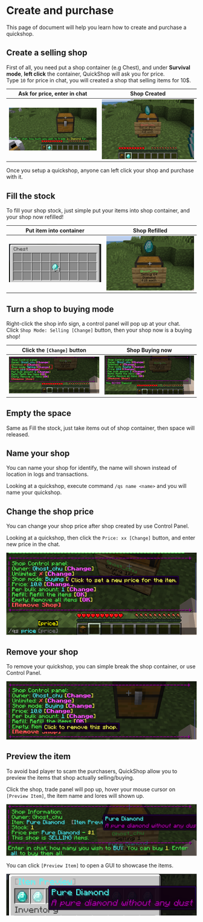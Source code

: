 # Create and purchase

This page of document will help you learn how to create and purchase a quickshop.

## Create a selling shop

First of all, you need put a shop container (e.g Chest), and under **Survival mode**, **left click** the container, QuickShop will ask you for price.  
Type `10` for price in chat, you will created a shop that selling items for 10$.  

| Ask for price, enter in chat      | Shop Created                          |
| --------------------------------- | ------------------------------------- |
| ![ask-price](img/create-shop.png) | ![shop-created](img/shop-created.png) |

Once you setup a quickshop, anyone can left click your shop and purchase with it. 


## Fill the stock

To fill your shop stock, just simple put your items into shop container, and your shop now refilled!

| Put item into container       | Shop Refilled                 |
| ----------------------------- | ----------------------------- |
| ![refill-1](img/refill-1.png) | ![refill-2](img/refill-2.png) |

## Turn a shop to buying mode

Right-click the shop info sign, a control panel will pop up at your chat.  
Click `Shop Mode: Selling [Change]` button, then your shop now is a buying shop!

| Click the `[Change]` button                      | Shop Buying now                      |
| ------------------------------------------------ | ------------------------------------ |
| ![buying-1](img/click-to-change-buying-mode.png) | ![refill-2](img/buying-shop-now.png) |

## Empty the space

Same as Fill the stock, just take items out of shop container, then space will released.

## Name your shop

You can name your shop for identify, the name will shown instead of location in logs and transactions.

Looking at a quickshop, execute command `/qs name <name>` and you will name your quickshop.

## Change the shop price

You can change your shop price after shop created by use Control Panel.

Looking at a quickshop, then click the `Price: xx [Change]` button, and enter new price in the chat.  

![change-price](img/change-price.png)

## Remove your shop

To remove your quickshop, you can simple break the shop container, or use Control Panel.

![click-to-remove-shop](img/remove-shop.png)

## Preview the item

To avoid bad player to scam the purchasers, QuickShop allow you to preview the items that shop actually selling/buying.

Click the shop, trade panel will pop up, hover your mouse cursor on `[Preview Item]`, the item name and lores will shown up.

![preview-item-1](img/item-preview-1.png)

You can click `[Preview Item]` to open a GUI to showcase the items.  

![preview-item-2](img/item-preview-2.png)